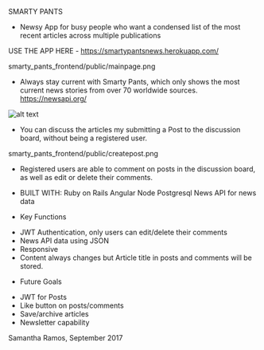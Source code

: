 SMARTY PANTS

* Newsy App for busy people who want a condensed list of the most recent articles across multiple publications

USE THE APP HERE - https://smartypantsnews.herokuapp.com/

smarty_pants_frontend/public/mainpage.png

* Always stay current with Smarty Pants, which only shows the most current news stories from over 70 worldwide sources.
https://newsapi.org/

![alt text](/Users/samantharamos/dev/smarty_pants_app/smarty_pants_frontend/public/mainpage.png)

* You can discuss the articles my submitting a Post to the discussion board, without being a registered user.

smarty_pants_frontend/public/createpost.png

* Registered users are able to comment on posts in the discussion board, as well as edit or delete their comments.

* BUILT WITH:
Ruby on Rails
Angular
Node
Postgresql
News API for news data

* Key Functions
 - JWT Authentication, only users can edit/delete their comments
 - News API data using JSON
 - Responsive
 - Content always changes but Article title in posts and comments will be stored.

 * Future Goals
 - JWT for Posts
 - Like button on posts/comments
 - Save/archive articles
 - Newsletter capability

 Samantha Ramos, September 2017
